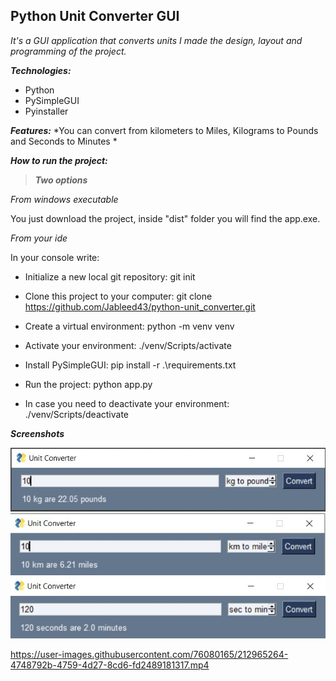 ## Python Unit Converter GUI

*It's a GUI application that converts units
I made the design, layout and programming of the project.*
   

***Technologies:***
- Python
- PySimpleGUI
- Pyinstaller

***Features:***
*You can convert from kilometers to Miles, Kilograms to Pounds and Seconds to Minutes *

***How to run the project:***

>***Two options***

*From windows executable*

You just download the project, inside "dist" folder you will find the app.exe.

*From your ide*

In your console write:
  - Initialize a new local git repository: git init
  - Clone this project to your computer: git clone https://github.com/Jableed43/python-unit_converter.git
  - Create a virtual environment: python -m venv venv
  - Activate your environment: ./venv/Scripts/activate
  - Install PySimpleGUI: pip install -r .\requirements.txt 
  - Run the project: python app.py
  
  - In case you need to deactivate your environment: ./venv/Scripts/deactivate
  
 ***Screenshots***
 
![kg-pnd](https://github.com/Jableed43/python-unit_converter/blob/7d3afc47e5ab5eb1d2b2e762c6ffafc3863db7e7/screenshots/kg-pound.jpg)
![km-ml](https://github.com/Jableed43/python-unit_converter/blob/7d3afc47e5ab5eb1d2b2e762c6ffafc3863db7e7/screenshots/km-mile.jpg)
![sec-min](https://github.com/Jableed43/python-unit_converter/blob/7d3afc47e5ab5eb1d2b2e762c6ffafc3863db7e7/screenshots/sec-min.jpg)

https://user-images.githubusercontent.com/76080165/212965264-4748792b-4759-4d27-8cd6-fd2489181317.mp4
